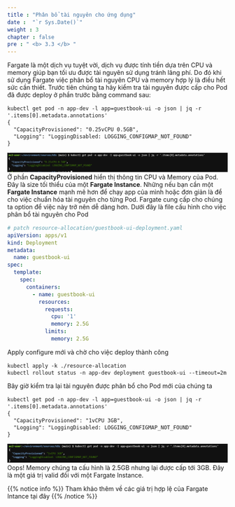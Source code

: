 ```yaml
---
title : "Phân bổ tài nguyên cho ứng dụng"
date :  "`r Sys.Date()`" 
weight : 3
chapter : false
pre : " <b> 3.3 </b> "
---
```

Fargate là một dịch vụ tuyệt vời, dịch vụ được tính tiền dựa trên CPU và memory giúp bạn tối ưu được tài nguyên sử dụng tránh lãng phí. Do đó khi sử dụng Fargate việc phân bổ tài nguyên CPU và memory hợp lý là điều hết sức cần thiết. Trước tiên chúng ta hãy kiểm tra tài nguyên được cấp cho Pod đã được deploy ở phần trước bằng command sau:

```
kubectl get pod -n app-dev -l app=guestbook-ui -o json | jq -r '.items[0].metadata.annotations'
{
  "CapacityProvisioned": "0.25vCPU 0.5GB",
  "Logging": "LoggingDisabled: LOGGING_CONFIGMAP_NOT_FOUND"
}
```
![Fargate](/images/3-fargate/capacity-default.png)
Ở phần **CapacityProvisioned** hiển thị thông tin CPU và Memory của Pod. Đây là size tối thiểu của một **Fargate Instance**. Những nếu bạn cần một **Fargate Instance** mạnh mẽ hơn để chạy app của mình hoặc đơn giản là để cho việc chuẩn hóa tài nguyên cho từng Pod. Fargate cung cấp cho chúng ta option để việc này trở nên dễ dàng hơn. Dưới đây là file cấu hình cho việc phân bổ tài nguyên cho Pod
```yaml
# patch resource-allocation/guestbook-ui-deployment.yaml
apiVersion: apps/v1
kind: Deployment
metadata:
  name: guestbook-ui
spec:
  template:
    spec:
      containers:
        - name: guestbook-ui
          resources:
            requests:
              cpu: '1'
              memory: 2.5G
            limits:
              memory: 2.5G
```
Apply configure mới và chờ cho việc deploy thành công
```
kubectl apply -k ./resource-allocation
kubectl rollout status -n app-dev deployment guestbook-ui --timeout=2m
```
Bây giờ kiểm tra lại tài nguyên được phân bổ cho Pod mới của chúng ta 
```
kubectl get pod -n app-dev -l app=guestbook-ui -o json | jq -r '.items[0].metadata.annotations'
{
  "CapacityProvisioned": "1vCPU 3GB",
  "Logging": "LoggingDisabled: LOGGING_CONFIGMAP_NOT_FOUND"
}
```
![Fargate](/images/3-fargate/update-capacity.png)
Oops! Memory chúng ta cấu hình là 2.5GB nhưng lại được cấp tới 3GB. Đây là một giá trị valid đối với một Fargate Instance.

{{% notice info %}}
Tham khảo thêm về các giá trị hợp lệ của Fargate Intance tại đây
{{% /notice %}}